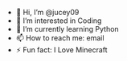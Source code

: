 - 👋 Hi, I’m @jucey09
- 👀 I’m interested in Coding
- 🌱 I’m currently learning Python
- 📫 How to reach me: email
- ⚡ Fun fact: I Love Minecraft

<!---
jucey09/jucey09 is a ✨ special ✨ repository because its `README.md` (this file) appears on your GitHub profile.
You can click the Preview link to take a look at your changes.
--->
